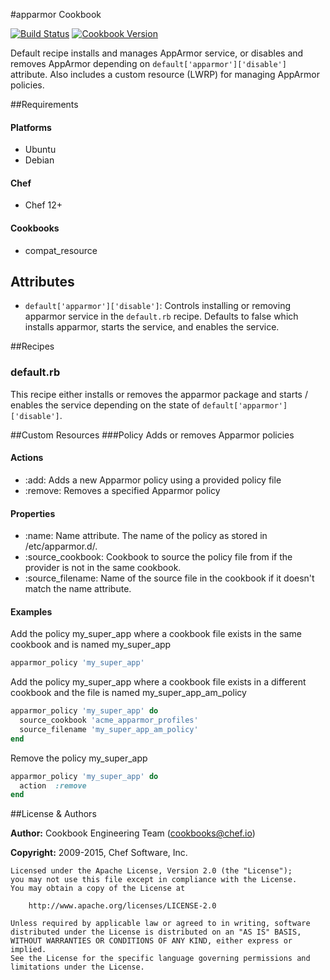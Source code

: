 #apparmor Cookbook

[![Build Status](https://travis-ci.org/chef-cookbooks/apparmor.svg?branch=master)](http://travis-ci.org/chef-cookbooks/apparmor)
[![Cookbook Version](https://img.shields.io/cookbook/v/apparmor.svg)](https://supermarket.chef.io/cookbooks/apparmor)

Default recipe installs and manages AppArmor service, or disables and removes AppArmor depending on `default['apparmor']['disable']` attribute.  Also includes a custom resource (LWRP) for managing AppArmor policies.

##Requirements
#### Platforms
- Ubuntu
- Debian

#### Chef
- Chef 12+

#### Cookbooks
- compat_resource

## Attributes
- `default['apparmor']['disable']`: Controls installing or removing apparmor service in the `default.rb` recipe.  Defaults to false which installs apparmor, starts the service, and enables the service.

##Recipes
### default.rb
This recipe either installs or removes the apparmor package and starts / enables the service depending on the state of `default['apparmor']['disable']`.

##Custom Resources
###Policy
Adds or removes Apparmor policies
#### Actions
- :add: Adds a new Apparmor policy using a provided policy file
- :remove: Removes a specified Apparmor policy

#### Properties
- :name: Name attribute. The name of the policy as stored in /etc/apparmor.d/.
- :source_cookbook: Cookbook to source the policy file from if the provider is not in the same cookbook.
- :source_filename: Name of the source file in the cookbook if it doesn't match the name attribute.

#### Examples
Add the policy my_super_app where a cookbook file exists in the same cookbook and is named my_super_app

```ruby
apparmor_policy 'my_super_app'
```

Add the policy my_super_app where a cookbook file exists in a different cookbook and the file is named my_super_app_am_policy

```ruby
apparmor_policy 'my_super_app' do
  source_cookbook 'acme_apparmor_profiles'
  source_filename 'my_super_app_am_policy'
end
```

Remove the policy my_super_app

```ruby
apparmor_policy 'my_super_app' do
  action  :remove
end
```

##License & Authors

**Author:** Cookbook Engineering Team (<cookbooks@chef.io>)

**Copyright:** 2009-2015, Chef Software, Inc.
```
Licensed under the Apache License, Version 2.0 (the "License");
you may not use this file except in compliance with the License.
You may obtain a copy of the License at

    http://www.apache.org/licenses/LICENSE-2.0

Unless required by applicable law or agreed to in writing, software
distributed under the License is distributed on an "AS IS" BASIS,
WITHOUT WARRANTIES OR CONDITIONS OF ANY KIND, either express or implied.
See the License for the specific language governing permissions and
limitations under the License.
```
